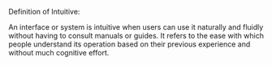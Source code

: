 Definition of Intuitive:

An interface or system is intuitive when users can use it naturally and fluidly without having to consult manuals or guides. It refers to the ease with which people understand its operation based on their previous experience and without much cognitive effort.

